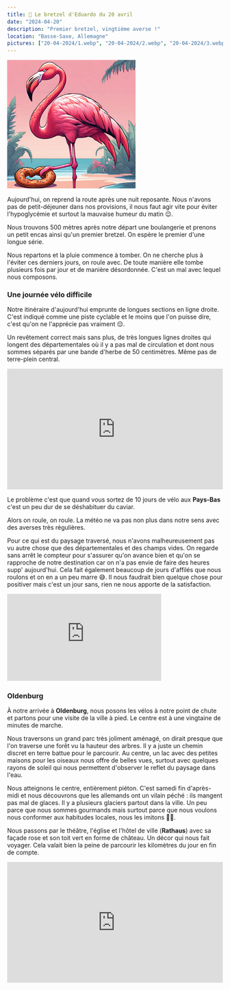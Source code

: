 ```yaml
---
title: 🥨 Le bretzel d'Eduardo du 20 avril
date: "2024-04-20"
description: "Premier bretzel, vingtième averse !"
location: "Basse-Saxe, Allemagne"
pictures: ["20-04-2024/1.webp", "20-04-2024/2.webp", "20-04-2024/3.webp", "20-04-2024/4.webp", "20-04-2024/5.webp", "20-04-2024/6.webp", "20-04-2024/7.webp", "20-04-2024/8.webp"]
---
```


![Bretzel d'Eduardo](../bretzel_eduardo.png)

Aujourd'hui, on reprend la route après une nuit reposante. Nous n'avons pas de petit-déjeuner dans nos provisions, il nous faut agir vite pour éviter l'hypoglycémie et surtout la mauvaise humeur du matin 😉.

Nous trouvons 500 mètres après notre départ une boulangerie et prenons un petit encas ainsi qu'un premier bretzel. On espère le premier d'une longue série.

Nous repartons et la pluie commence à tomber. On ne cherche plus à l'éviter ces derniers jours, on roule avec. De toute manière elle tombe plusieurs fois par jour et de manière désordonnée. C'est un mal avec lequel nous composons.

### Une journée vélo difficile

Notre itinéraire d'aujourd'hui emprunte de longues sections en ligne droite. C'est indiqué comme une piste cyclable et le moins que l'on puisse dire, c'est qu'on ne l'apprécie pas vraiment 😔.

Un revêtement correct mais sans plus, de très longues lignes droites qui longent des départementales où il y a pas mal de circulation et dont nous sommes séparés par une bande d'herbe de 50 centimètres. Même pas de terre-plein central.

<div style="width: 100%; height: 0; position: relative; padding-bottom: 56%;"><iframe src="https://giphy.com/embed/5oRwR3z8paFG0VnGBm" style="top: 0; left: 0; width: 100%; height: 100%; position: absolute; border: 0;" allowfullscreen scrolling="no" allow="encrypted-media;" class="giphy-embed"></iframe></div> 

Le problème c'est que quand vous sortez de 10 jours de vélo aux **Pays-Bas** c'est un peu dur de se déshabituer du caviar.

Alors on roule, on roule. La météo ne va pas non plus dans notre sens avec des averses très régulières.

Pour ce qui est du paysage traversé, nous n'avons malheureusement pas vu autre chose que des départementales et des champs vides. On regarde sans arrêt le compteur pour s'assurer qu'on avance bien et qu'on se rapproche de notre destination car on n'a pas envie de faire des heures supp' aujourd'hui. Cela fait également beaucoup de jours d'affilés que nous roulons et on en a un peu marre 😅. Il nous faudrait bien quelque chose pour positiver mais c'est un jour sans, rien ne nous apporte de la satisfaction.

<iframe width="360" height="202.5" src="https://www.youtube-nocookie.com/embed/CeVrSMVoHdk?si=XqVH15pHhkLL0I5C&start=6" title="YouTube video player" frameborder="0" allow="accelerometer; autoplay; clipboard-write; encrypted-media; gyroscope; picture-in-picture; web-share"></iframe>

### Oldenburg 
À notre arrivée à **Oldenburg**, nous posons les vélos à notre point de chute et partons pour une visite de la ville à pied. Le centre est à une vingtaine de minutes de marche.

Nous traversons un grand parc très joliment aménagé, on dirait presque que l'on traverse une forêt vu la hauteur des arbres. Il y a juste un chemin discret en terre battue pour le parcourir. Au centre, un lac avec des petites maisons pour les oiseaux nous offre de belles vues, surtout avec quelques rayons de soleil qui nous permettent d'observer le reflet du paysage dans l'eau.

Nous atteignons le centre, entièrement piéton. C'est samedi fin d'après-midi et nous découvrons que les allemands ont un vilain péché : ils mangent pas mal de glaces. Il y a plusieurs glaciers partout dans la ville. Un peu parce que nous sommes gourmands mais surtout parce que nous voulons nous conformer aux habitudes locales, nous les imitons 🍦😇.

Nous passons par le théâtre, l'église et l'hôtel de ville (**Rathaus**) avec sa façade rose et son toit vert en forme de château. Un décor qui nous fait voyager. Cela valait bien la peine de parcourir les kilomètres du jour en fin de compte.

<div style="width: 100%; height: 0; position: relative; padding-bottom: 56%;"><iframe src="https://giphy.com/embed/xT8qAYITi1l7A6m5eo" style="top: 0; left: 0; width: 100%; height: 100%; position: absolute; border: 0;" allowfullscreen scrolling="no" allow="encrypted-media;" class="giphy-embed"></iframe></div> 
